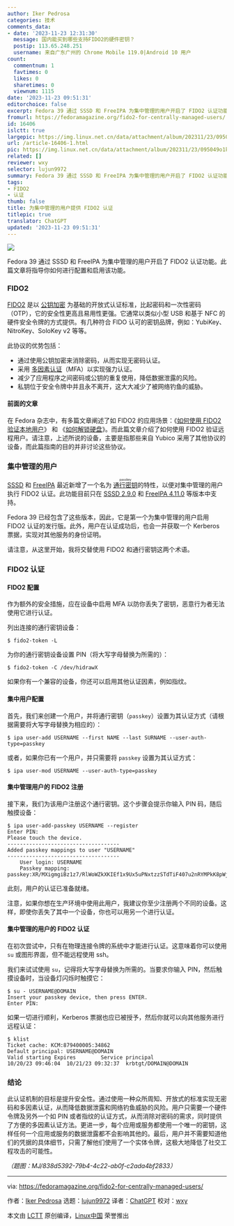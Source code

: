 ```yaml
---
author: Iker Pedrosa
categories: 技术
comments_data:
- date: '2023-11-23 12:31:30'
  message: 国内能买到哪些支持FIDO2的硬件密钥？
  postip: 113.65.248.251
  username: 来自广东广州的 Chrome Mobile 119.0|Android 10 用户
count:
  commentnum: 1
  favtimes: 0
  likes: 0
  sharetimes: 0
  viewnum: 1115
date: '2023-11-23 09:51:31'
editorchoice: false
excerpt: Fedora 39 通过 SSSD 和 FreeIPA 为集中管理的用户开启了 FIDO2 认证功能。此篇文章将指导你如何进行配置和启用该功能。
fromurl: https://fedoramagazine.org/fido2-for-centrally-managed-users/
id: 16406
islctt: true
largepic: https://img.linux.net.cn/data/attachment/album/202311/23/095049o1kdwqugdgw5d1mk.png
url: /article-16406-1.html
pic: https://img.linux.net.cn/data/attachment/album/202311/23/095049o1kdwqugdgw5d1mk.png.thumb.jpg
related: []
reviewer: wxy
selector: lujun9972
summary: Fedora 39 通过 SSSD 和 FreeIPA 为集中管理的用户开启了 FIDO2 认证功能。此篇文章将指导你如何进行配置和启用该功能。
tags:
- FIDO2
- 认证
thumb: false
title: 为集中管理的用户提供 FIDO2 认证
titlepic: true
translator: ChatGPT
updated: '2023-11-23 09:51:31'
---
```


![](https://img.linux.net.cn/data/attachment/album/202311/23/095049o1kdwqugdgw5d1mk.png)


Fedora 39 通过 SSSD 和 FreeIPA 为集中管理的用户开启了 FIDO2 认证功能。此篇文章将指导你如何进行配置和启用该功能。


### FIDO2


[FIDO2](https://fidoalliance.org/fido2/) 是以 [公钥加密](https://en.wikipedia.org/wiki/Public-key_cryptography) 为基础的开放式认证标准，比起密码和一次性密码（OTP），它的安全性更高且易用性更强。它通常以类似小型 USB 和基于 NFC 的硬件安全令牌的方式提供。有几种符合 FIDO 认可的密钥品牌，例如：YubiKey、NitroKey、SoloKey v2 等等。


此协议的优势包括：


* 通过使用公钥加密来消除密码，从而实现无密码认证。
* 采用 [多因素认证](https://en.wikipedia.org/wiki/Multi-factor_authentication)（MFA）以实现强力认证。
* 减少了应用程序之间密码或公钥的重复使用，降低数据泄露的风险。
* 私钥位于安全令牌中并且永不离开，这大大减少了被网络钓鱼的威胁。


#### 前面的文章


在 Fedora 杂志中，有多篇文章阐述了如 FIDO2 的应用场景：《[如何使用 FIDO2 验证本地用户](https://fedoramagazine.org/use-fido-u2f-security-keys-with-fedora-linux/)》 和 《[如何解锁硬盘](https://fedoramagazine.org/use-systemd-cryptenroll-with-fido-u2f-or-tpm2-to-decrypt-your-disk/)》。而此篇文章介绍了如何使用 FIDO2 验证远程用户。请注意，上述所说的设备，主要是指那些来自 Yubico 采用了其他协议的设备，而此篇指南的目的并非讨论这些协议。


### 集中管理的用户


[SSSD](https://sssd.io/) 和 [FreeIPA](https://freeipa.readthedocs.io/en/latest/) 最近新增了一个名为 <ruby> <a href="https://fedoraproject.org/wiki/Changes/Passkey_authentication_centrally_managed_users">  通行密钥 </a> <rt>  passkey </rt></ruby> 的特性，以便对集中管理的用户执行 FIDO2 认证。此功能目前只在 [SSSD 2.9.0](https://sssd.io/release-notes/sssd-2.9.0.html) 和 [FreeIPA 4.11.0](https://www.freeipa.org/release-notes/4-11-0.html) 等版本中支持。


Fedora 39 已经包含了这些版本，因此，它是第一个为集中管理的用户启用 FIDO2 认证的发行版。此外，用户在认证成功后，也会一并获取一个 Kerberos 票据，实现对其他服务的身份证明。


请注意，从这里开始，我将交替使用 FIDO2 和通行密钥这两个术语。


### FIDO2 认证


#### FIDO2 配置


作为额外的安全措施，应在设备中启用 MFA 以防你丢失了密钥，恶意行为者无法使用它进行认证。


列出连接的通行密钥设备：



```
$ fido2-token -L

```

为你的通行密钥设备设置 PIN（将大写字母替换为所需的）：



```
$ fido2-token -C /dev/hidrawX

```

如果你有一个兼容的设备，你还可以启用其他认证因素，例如指纹。


#### 集中用户配置


首先，我们来创建一个用户，并将通行密钥（`passkey`）设置为其认证方式（请根据需要将大写字母替换为相应的）：



```
$ ipa user-add USERNAME --first NAME --last SURNAME --user-auth-type=passkey

```

或者，如果你已有一个用户，并只需要将 `passkey` 设置为其认证方式：



```
$ ipa user-mod USERNAME --user-auth-type=passkey

```

#### 集中管理用户的 FIDO2 注册


接下来，我们为该用户注册这个通行密钥。这个步骤会提示你输入 PIN 码，随后触摸设备：



```
$ ipa user-add-passkey USERNAME --register
Enter PIN:
Please touch the device.
------------------------------------
Added passkey mappings to user "USERNAME"
------------------------------------
    User login: USERNAME
    Passkey mapping: passkey:XR/MXigmgiBz1z7/RlWoWZkXKIEf1x9Ux5uPNxtzzSTdTiF407u2nRYMPkK8pWjwUR8Aa2urCcC9cnpLbkKgFg==,MFkwEwYHKoZIzj0CAQYIKoZIzj0DAQcDQgAEZqgERsFFv4Yev1dyo2Ap4PvLirg3P3Uhig5mNA4qf061C9q5rg0nMDz9AOYxZmBrwvQEXHCasMNO9VAIVnBIVg==

```

此刻，用户的认证已准备就绪。


注意，如果你想在生产环境中使用此用户，我建议你至少注册两个不同的设备。这样，即使你丢失了其中一个设备，你也可以用另一个进行认证。


#### 集中管理的用户的 FIDO2 认证


在初次尝试中，只有在物理连接令牌的系统中才能进行认证。这意味着你可以使用 `su` 或图形界面，但不能远程使用 ssh。


我们来试试使用 `su`，记得将大写字母替换为所需的。当要求你输入 PIN，然后触摸设备时，当设备灯闪烁时触摸它：



```
$ su - USERNAME@DOMAIN
Insert your passkey device, then press ENTER.
Enter PIN:

```

如果一切进行顺利，Kerberos 票据也应已被授予，然后你就可以向其他服务进行远程认证：



```
$ klist
Ticket cache: KCM:879400005:34862
Default principal: USERNAME@DOMAIN
Valid starting Expires        Service principal
10/20/23 09:46:04  10/21/23 09:32:37  krbtgt/DOMAIN@DOMAIN

```

### 结论


此认证机制的目标是提升安全性。通过使用一种众所周知、开放式的标准实现无密码和多因素认证，从而降低数据泄露和网络钓鱼威胁的风险。用户只需要一个硬件令牌及另外一个如 PIN 或者指纹的认证方式，从而消除对密码的需求，同时提供了方便的多因素认证方法。更进一步，每个应用或服务都使用一个唯一的密钥，这样任何一个应用或服务的数据泄露都不会影响其他的。最后，用户并不需要知道他们的凭据的具体细节，只需了解他们使用了一个实体令牌，这极大地降低了社交工程攻击的可能性。


*（题图：MJ/838d5392-79b4-4c22-ab0f-c2ada4bf2833）*




---


via: <https://fedoramagazine.org/fido2-for-centrally-managed-users/>


作者：[Iker Pedrosa](https://fedoramagazine.org/author/ipedrosa/) 选题：[lujun9972](https://github.com/lujun9972) 译者：[ChatGPT](https://linux.cn/lctt/ChatGPT) 校对：[wxy](https://github.com/wxy)


本文由 [LCTT](https://github.com/LCTT/TranslateProject) 原创编译，[Linux中国](https://linux.cn/) 荣誉推出